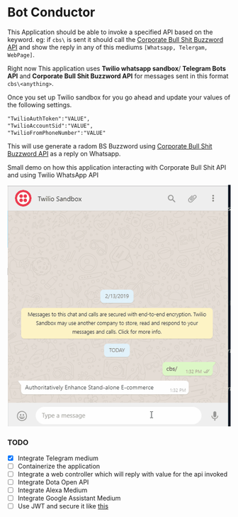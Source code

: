 # Bot Conductor

This Application should be able to invoke a specified API based on the keyword. eg: if `cbs\` is sent it should call the [Corporate Bull Shit Buzzword API](https://github.com/sameerkumar18/corporate-bs-generator-api) and show the reply in any of this mediums `[Whatsapp, Telergam, WebPage]`.


Right now This application uses **Twilio whatsapp sandbox**/ **Telegram Bots API** and **Corporate Bull Shit Buzzword API** for messages sent in this format `cbs\<anything>`. 

Once you set up Twilio sandbox for you go ahead and update your values of the following settings.

```
"TwilioAuthToken":"VALUE",
"TwilioAccountSid":"VALUE",
"TwilioFromPhoneNumber":"VALUE"

```

This will use generate a radom BS Buzzword using [Corporate Bull Shit Buzzword API](https://github.com/sameerkumar18/corporate-bs-generator-api) as a reply on Whatsapp.

Small demo on how this application interacting with Corporate Bull Shit API and using Twilio WhatsApp API

![Twilio Whatsapp](images/botconductorwhatsapp.gif)

### TODO

- [x] Integrate Telegram medium
- [ ] Containerize the application
- [ ] Integrate a web controller which will reply with value for the api invoked
- [ ] Integrate Dota Open API
- [ ] Integrate Alexa Medium
- [ ] Integrate Google Assistant Medium
- [ ] Use JWT and secure it like [this](https://dev.to/bitsmonkey/jwt-in-dotnet-core-9bg)
